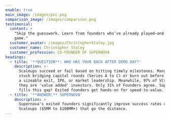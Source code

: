 ```yaml
---
enable: true
main_image: /images/pvc.png
comparison_image: /images/comparison.png
testimonial:
  content: >
    "Skip the guesswork. Learn from founders who’ve already played—and won—the
    game."
  customer_avatar: /images/ChristopherStaley.jpg
  customer_name: Christopher Staley
  customer_profession: CO-FOUNDER OF SUPERNOVA
headings:
  - title: '**QUESTION**: WHO HAS YOUR BACK AFTER DEMO DAY?'
    description: >-
      Scaleups succeed or fail based on hitting timely milestones. Many get
      stuck bridging capital rounds (Series A to C) or burn out before achieving
      a sizeable exit, IPO, or market leadership. Meanwhile, 97% of VCs claim
      they are 'value added' investors. Only 31% of Founders agree. Supernova
      fills this gap! Exited founders get hands-on for speed-to-value.
  - title: '**ANSWER:** SUPERNOVA'
    description: >
      Supernova's exited founders significantly improve success rates of
      Scaleups ($5MM to $100MM+) that go the distance.
---
```


